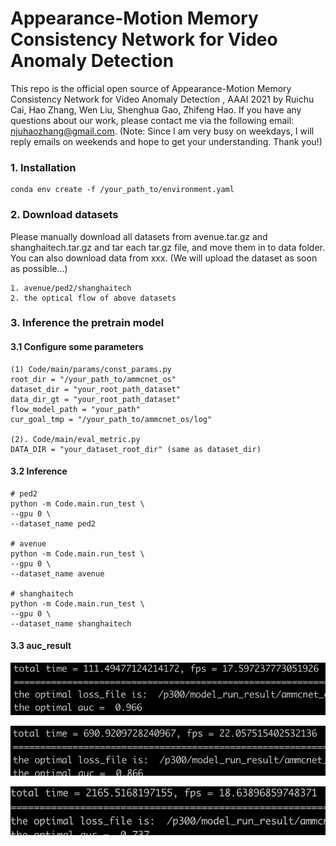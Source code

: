 # Appearance-Motion Memory Consistency Network for Video Anomaly Detection
This repo is the official open source of Appearance-Motion Memory Consistency Network for Video Anomaly Detection
, AAAI 2021 by Ruichu Cai, Hao Zhang, Wen Liu,  Shenghua Gao,  Zhifeng Hao.  If you have any questions about our work, please contact me via the following email: njuhaozhang@gmail.com. (Note: Since I am very busy on weekdays, I will reply emails on weekends and hope to get your understanding. Thank you!)

### 1. Installation
```
conda env create -f /your_path_to/environment.yaml
```

### 2. Download datasets
Please manually download all datasets from avenue.tar.gz and shanghaitech.tar.gz and tar each tar.gz file, and move them in to data folder.
You can also download data from xxx. (We will upload the dataset as soon as possible...)

```
1. avenue/ped2/shanghaitech
2. the optical flow of above datasets
```

### 3. Inference the pretrain model
#### 3.1 Configure some parameters
```
(1) Code/main/params/const_params.py 
root_dir = "/your_path_to/ammcnet_os" 
dataset_dir = "your_root_path_dataset"
data_dir_gt = "your_root_path_dataset"
flow_model_path = "your_path"
cur_goal_tmp = "/your_path_to/ammcnet_os/log"

(2). Code/main/eval_metric.py 
DATA_DIR = "your_dataset_root_dir" (same as dataset_dir)
```
#### 3.2 Inference
```
# ped2
python -m Code.main.run_test \
--gpu 0 \
--dataset_name ped2 

# avenue
python -m Code.main.run_test \
--gpu 0 \
--dataset_name avenue 

# shanghaitech
python -m Code.main.run_test \
--gpu 0 \
--dataset_name shanghaitech

```
#### 3.3 auc_result

![ped2](./img/ped2.png)

![avenue](./img/avenue.png)

![shanghaitech](./img/shanghaitech.png)
